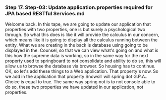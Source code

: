 ### Step 17. Step-03: Update application.properties required for JPA based RESTful Services.md
Welcome back.  In this tape, we are going to update our application that properties with two properties, one is but  surely a psychological two through.  So what this does is like it will provide the calculus in our concern, which means like it is going  to display all the calculus running between the entity.  What we are creating in the back is database using going to be displayed in the.  Counsel, so that we can view what's going on and what is this how the supreme data is working, so  in the same way for the next property used to springboard to not consolidate and ability to do so,  this will allow us to browse the database via browser.  So housing has to continue.  OK, so let's add these things to a Web application.  That property's now.  So we add in the application that property Snowsill will spring dot G.P.A..  Choice is equal to true.  The same way spring not is to not console able to do so, these two properties we have updated in our  application, not properties.


